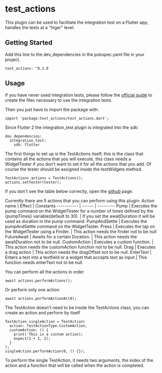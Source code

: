 # test_actions

This plugin can be used to facilitate the integration test on a Flutter app, handles the tests at a "higer" level.

## Getting Started
Add this line to the dev_dependencies in the pubspec.yaml file in your project.
```
test_actions: ^0.2.0
```

## Usage
If you have never used integration tests, please follow the [official guide](https://flutter.dev/docs/testing/integration-tests) to create the files necessary to use the integration tests.

Then you just have to import the package with:
```
import 'package:test_actions/test_actions.dart';
```
Since Flutter 2 the integration_test plugin is integrated into the sdk:
```
dev_dependencies:
  integration_test:
    sdk: flutter
```
The first things to set up is the TestActions itself; this is the class that contains all the actions that you will execute, this class needs a WidgetTester if you don't want to set it for all the actions that you add.
Of course the tester should be assigned inside the testWidgets method.
```
TestActions actions = TestActions();
actions.setTester(tester);
```
If you don't see the table below correctly, open the [github](https://github.com/leopi99/test_actions) page.

Currently there are 5 actions that you can perform using this plugin:
Action name | Effect | Constants
----------- | ------ | ---------
Pump | Executes the pump command on the WidgetTester for a number of times defined by the {pumpTimes} variable(default to 30). | If you set the awaitDuration it will be used as duration in the pump command.
PumpAndSettle | Executes the pumpAndSettle command on the WidgetTester.
Press | Executes the tap on the WidgetTester using a Finder. | This action needs the finder not to be null
FutureAwait | Awaits for a certain Duration. | This action needs the awaitDuration not to be null.
CustomAction | Executes a custom function. | This action needs the customAction function not to be null.
Drag | Executes a drag action | This action needs the dragOffset not to be null.
EnterText | Enters a text into a textfield or a widget that accepts text as input | This function needs enterText not to be null.

You can perform all the actions in order
```
await actions.performActions();
```
Or perform only one action:
```
await actions.performActionAt(0);
```

The TestAction doesn't need to be inside the TestActions class, you can create an action and perform by itself
```
TestAction singleAction = TestAction(
  action: TestActionType.CustomAction, 
  customAction: () {
    print('This is a custom action);
    expect(1 + 1, 2);
  }
);
singleAction.performAction(0, () {});
```

To perform the single TestAction, it needs two arguments, the index of the action and a function that will be called when the action is completed.

